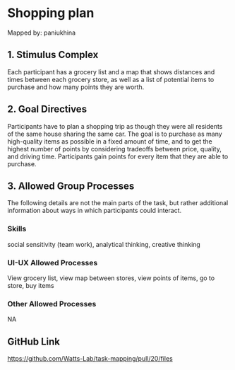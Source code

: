 # Shopping plan

Mapped by: paniukhina 

## 1. Stimulus Complex 
Each participant has a grocery list and a map that shows distances and times between each grocery store, as well as a list of potential items to purchase and how many points they are worth.

## 2. Goal Directives 
Participants have to plan a shopping trip as though they were all residents of the same house sharing the same car. The goal is to purchase as many high-quality items as possible in a fixed amount of time, and to get the highest number of points by considering tradeoffs between price, quality, and driving time. Participants gain points for every item that they are able to purchase.

## 3. Allowed Group Processes 
The following details are not the main parts of the task, but rather additional information about ways in which participants could interact.

### Skills 
social sensitivity (team work), analytical thinking, creative thinking

### UI-UX Allowed Processes
View grocery list, view map between stores, view points of items, go to store, buy items

### Other Allowed Processes
NA

## GitHub Link 
https://github.com/Watts-Lab/task-mapping/pull/20/files
